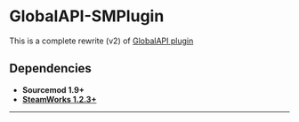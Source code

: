 # GlobalAPI-SMPlugin
This is a complete rewrite (v2) of [GlobalAPI plugin](https://bitbucket.org/kztimerglobalteam/globalrecordssmplugin/src/master/)

## **Dependencies**

* **Sourcemod 1.9+**
* **[SteamWorks 1.2.3+](https://forums.alliedmods.net/showthread.php?t=229556)**

---